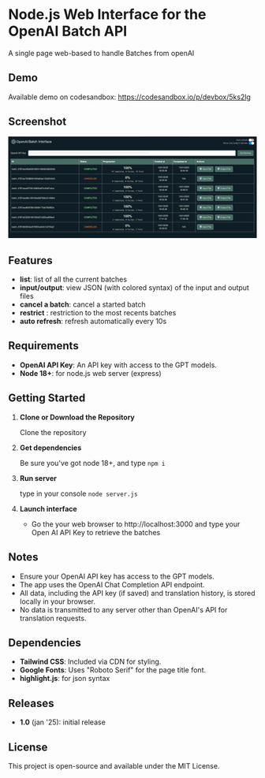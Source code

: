 # Node.js Web Interface for the OpenAI Batch API

A single page web-based to handle Batches from openAI

## Demo

Available demo on codesandbox: https://codesandbox.io/p/devbox/5ks2lg

## Screenshot

![alt text](https://github.com/charlyie/openai-batchapi-ui/blob/main/screenshot.jpg?raw=true)


## Features

- **list**: list of all the current batches
- **input/output**: view JSON (with colored syntax) of the input and output files
- **cancel a batch**: cancel a started batch
- **restrict** : restriction to the most recents batches
- **auto refresh**: refresh automatically every 10s

## Requirements

- **OpenAI API Key**: An API key with access to the GPT models.
- **Node 18+**: for node.js web server (express)

## Getting Started

1. **Clone or Download the Repository**

   Clone the repository 

2. **Get dependencies**

   Be sure you've got node 18+, and type `npm i`

3. **Run server**

   type in your console `node server.js`
  
4. **Launch interface**

   - Go the your web browser to http://localhost:3000 and type your Open AI API Key to retrieve the batches


## Notes

- Ensure your OpenAI API key has access to the GPT models.
- The app uses the OpenAI Chat Completion API endpoint.
- All data, including the API key (if saved) and translation history, is stored locally in your browser.
- No data is transmitted to any server other than OpenAI's API for translation requests.

## Dependencies

- **Tailwind CSS**: Included via CDN for styling.
- **Google Fonts**: Uses "Roboto Serif" for the page title font.
- **highlight.js**: for json syntax

## Releases

- **1.0** (jan '25): initial release

## License

This project is open-source and available under the MIT License.
